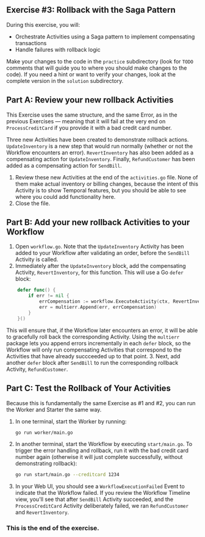 ## Exercise #3: Rollback with the Saga Pattern

During this exercise, you will:

- Orchestrate Activities using a Saga pattern to implement compensating transactions
- Handle failures with rollback logic

Make your changes to the code in the `practice` subdirectory (look for `TODO`
comments that will guide you to where you should make changes to the code). If
you need a hint or want to verify your changes, look at the complete version in
the `solution` subdirectory.

## Part A: Review your new rollback Activities

This Exercise uses the same structure, and the same Error, as in the previous
Exercises — meaning that it will fail at the very end on `ProcessCreditCard` if
you provide it with a bad credit card number.

Three new Activities have been created to demonstrate rollback actions.
`UpdateInventory` is a new step that would run normally (whether or not the
Workflow encounters an error). `RevertInventory` has also been added as a
compensating action for `UpdateInventory`. Finally, `RefundCustomer` has been
added as a compensating action for `SendBill`.

1. Review these new Activities at the end of the `activities.go` file. None of
   them make actual inventory or billing changes, because the intent of this
   Activity is to show Temporal features, but you should be able to see where
   you could add functionality here.
2. Close the file.

## Part B: Add your new rollback Activities to your Workflow

1. Open `workflow.go`. Note that the `UpdateInventory` Activity has been added
   to your Workflow after validating an order, before the `SendBill` Activity is
   called.
2. Immediately after the `UpdateInventory` block, add the compensating Activity,
`RevertInventory`, for this function. This will use a Go `defer` block:

```go
	defer func() {
		if err != nil {
			errCompensation := workflow.ExecuteActivity(ctx, RevertInventory, order.Items).Get(ctx, nil)
			err = multierr.Append(err, errCompensation)
		}
	}()
```

   This will ensure that, if the Workflow later encounters an error, it will be
   able to gracefully roll back the corresponding Activity. Using the `multierr`
   package lets you append errors incrementally in each `defer` block, so the
   Workflow will only run compensating Activities that correspond to the
   Activities that have already succceeded up to that point.
3. Next, add another `defer` block after `SendBill` to run the corresponding
   rollback Activity, `RefundCustomer`.

## Part C: Test the Rollback of Your Activities

Because this is fundamentally the same Exercise as #1 and #2, you can run the Worker and Starter the same way.

1. In one terminal, start the Worker by running:
   ```bash
   go run worker/main.go
   ```
2. In another terminal, start the Workflow by executing `start/main.go`. To
   trigger the error handling and rollback, run it with the bad credit card
   number again (otherwise it will just complete successfully, without
   demonstrating rollback):
   ```bash
   go run start/main.go --creditcard 1234
   ```
3. In your Web UI, you should see a `WorkflowExecutionFailed` Event to indicate
   that the Workflow failed. If you review the Workflow Timeline view, you'll
   see that after `SendBill` Activity succeeded, and the `ProcessCreditCard`
   Activity deliberately failed, we ran `RefundCustomer` and `RevertInventory`.

### This is the end of the exercise.
